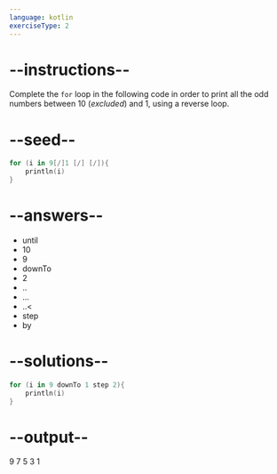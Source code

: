 ```yaml
---
language: kotlin
exerciseType: 2
---
```


# --instructions--

Complete the `for` loop in the following code in order to print all the odd numbers between 10 (_excluded_) and 1, using a reverse loop.

# --seed--

```kotlin
for (i in 9[/]1 [/] [/]){
    println(i)
}
```

# --answers--

-  until 
- 10
- 9
-  downTo 
- 2
- ..
- ...
- ..<
- step
- by

# --solutions--

```kotlin
for (i in 9 downTo 1 step 2){
    println(i)
}
```

# --output--

9
7
5
3
1
